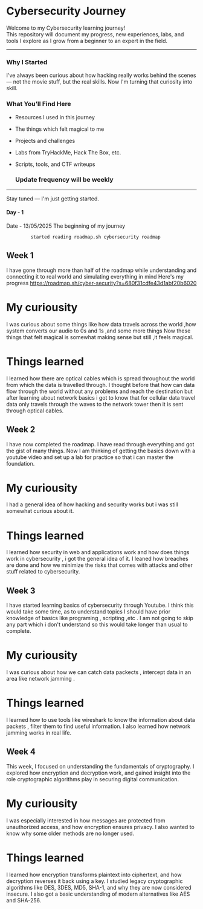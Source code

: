 # Cybersecurity Journey

Welcome to my Cybersecurity learning journey!  
This repository will document my progress, new experiences, labs, and tools I explore as I grow from a beginner to an expert in the field.

---

### Why I Started
I've always been curious about how hacking really works behind the scenes — not the movie stuff, but the real skills. Now I'm turning that curiosity into skill.

### What You’ll Find Here
- Resources I used in this journey
- The things which felt magical to me
- Projects and challenges
- Labs from TryHackMe, Hack The Box, etc.
- Scripts, tools, and CTF writeups

   ### Update frequency will be weekly

---

Stay tuned — I'm just getting started.

#### Day - 1 
Date - 13/05/2025
The beginning of my journey 

             started reading roadmap.sh cybersecurity roadmap 


## Week 1 
I have gone through more than half of the roadmap while understanding and connecting it to real world and simulating everything in mind 
Here's my progress
https://roadmap.sh/cyber-security?s=680f31cdfe43d1abf20b6020

# My curiousity
  I was curious about some things like how data travels across the world ,how system converts our audio to 0s and 1s ,and some more things 
  Now these things that felt magical is somewhat making sense but still ,it feels magical.
# Things learned
I learned how there are optical cables which is spread throughout the world from which the data is travelled through.
I thought before that how can data flow through the world without any problems and reach the destination but after learning about network basics i got to know that for cellular data travel data only travels through the waves to the network tower then it is sent through optical cables.


## Week 2  
I have now completed the roadmap. I have read through everything and got the gist of many things. Now I am thinking of getting the basics down with a youtube video and set up a lab for practice so that i can master the foundation.

# My curiousity 
  I had a general idea of how hacking and security works but i was still somewhat curious about it.
# Things learned  
I learned how security in web and applications work and how does things work in cybersecurity , i got the general idea of it.
I leaned how breaches are done and how we minimize the risks that comes with attacks and other stuff related to cybersecurity.


## Week 3 
I have started learning basics of cybersecurity through Youtube. I think this would take some time, as to understand topics I should have prior knowledge of basics like programing , scripting ,etc . I am not going to skip any part which i don't understand so this would take longer than usual to complete.

# My curiousity 
  I was curious about how we can catch data packects , intercept data in an area like network jamming .
# Things learned 
I learned how to use tools like wireshark to know the information about data packets , filter them to find useful information.
I also learned how network jamming works in real life.


## Week 4 
This week, I focused on understanding the fundamentals of cryptography. I explored how encryption and decryption work, and gained insight into the role cryptographic algorithms play in securing digital communication.

# My curiousity
  I was especially interested in how messages are protected from unauthorized access, and how encryption ensures privacy. I also wanted to know why some older  methods are no longer used.
  # Things learned
I learned how encryption transforms plaintext into ciphertext, and how decryption reverses it back using a key.
I studied legacy cryptographic algorithms like DES, 3DES, MD5, SHA-1, and why they are now considered insecure.
I also got a basic understanding of modern alternatives like AES and SHA-256.


  

             
